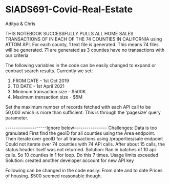 # SIADS691-Covid-Real-Estate
Aditya & Chris

THIS NOTEBOOK SUCCESSFULLY PULLS ALL HOME SALES TRANSACTIONS OF IN EACH OF THE 74 COUNTIES IN CALIFORNIA using ATTOM API. 
For each county, 1 text file is generated. This means 74 files will be generated. 71 are generated as 3 counties have no transactions with our criteria

The following variables in the code can be easily changed to expand or contract search results. Currently we set:
1) FROM DATE - 1st Oct 2019
2) TO DATE - 1st April 2021
3) Minimum transaction size - $500K
4) Maximum transaction size - $5M

Set the maximum number of records fetched with each API call to be 50,000 which is more than sufficient. This is through the ‘pagesize’ query parameter.

--------------------Ignore below----------------
Challenges:
Data is too granulated
First find the geoID for all counties using the Area endpoint. Then iterate over geoID for all transactions using /properties/sale endpoint
 Could not iterate over 74 counties with 74 API calls. After about 15 calls, the status header itself was not returned. 
Solution: Ran in batches of 10 api calls. So 10 counties in 1 for loop. Do this 7 times.
Usage limits exceeded
Solution: created another developer account for new API key

Following can be changed in the code easily:
From date and to date
Prices of housing. $500 seemed reasonable though.



